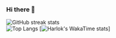 ### Hi there 👋

<!--
**CarlosSanchezAlcala/CarlosSanchezAlcala** is a ✨ _special_ ✨ repository because its `README.md` (this file) appears on your GitHub profile.

Here are some ideas to get you started:

- 🔭 I’m currently working on ...
- 🌱 I’m currently learning ...
- 👯 I’m looking to collaborate on ...
- 🤔 I’m looking for help with ...
- 💬 Ask me about ...
- 📫 How to reach me: ...
- 😄 Pronouns: ...
- ⚡ Fun fact: ...
-->

![GitHub streak stats](https://streak-stats.demolab.com/?user=CarlosSanchezAlcala)  
![Top Langs](https://github-readme-stats.vercel.app/api/top-langs/?username=CarlosSanchezAlcala&layout=compact)
[![Harlok's WakaTime stats](https://github-readme-stats.vercel.app/api/wakatime?username=CarlosSanchezAlcala)]
